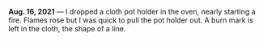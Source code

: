 **Aug. 16, 2021** — I dropped a cloth pot holder in the oven, nearly starting a fire. Flames rose but I was quick to pull the pot holder out. A burn mark is left in the cloth, the shape of a line.
